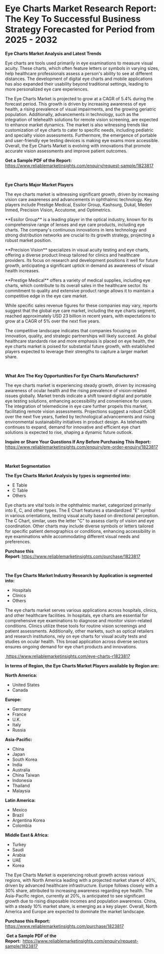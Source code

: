 <p><h1>Eye Charts Market Research Report: The Key To Successful Business Strategy Forecasted for Period from 2025 - 2032</h1></p><p><strong>Eye Charts Market Analysis and Latest Trends</strong></p>
<p><p>Eye charts are tools used primarily in eye examinations to measure visual acuity. These charts, which often feature letters or symbols in varying sizes, help healthcare professionals assess a person's ability to see at different distances. The development of digital eye charts and mobile applications has also expanded their usability beyond traditional settings, leading to more personalized eye care experiences.</p><p>The Eye Charts Market is projected to grow at a CAGR of 5.4% during the forecast period. This growth is driven by increasing awareness of eye health, a rising prevalence of visual impairments, and the growing geriatric population. Additionally, advancements in technology, such as the integration of telehealth solutions for remote vision screening, are expected to enhance market dynamics. The market is also witnessing trends like customization of eye charts to cater to specific needs, including pediatric and specialty vision assessments. Furthermore, the emergence of portable and user-friendly eye testing devices is making eye exams more accessible. Overall, the Eye Charts Market is evolving with innovations that promote accurate vision assessments and improve patient outcomes.</p></p>
<p><strong>Get a Sample PDF of the Report:&nbsp;</strong> <a href="https://www.reliablemarketinsights.com/enquiry/request-sample/1823817?utm_campaign=1938&utm_medium=2&utm_source=Github&utm_content=ia&utm_term=13042025&utm_id=eye-charts">https://www.reliablemarketinsights.com/enquiry/request-sample/1823817</a></p>
<p>&nbsp;</p>
<p><strong>Eye Charts Major Market Players</strong></p>
<p><p>The eye charts market is witnessing significant growth, driven by increasing vision care awareness and advancements in ophthalmic technology. Key players include Prestige Medical, Essilor Group, Kashsurg, Dukal, Meden Inmed, Precision Vision, Accutome, and Optimetrics.</p><p>**Essilor Group** is a leading player in the optical industry, known for its comprehensive range of lenses and eye care products, including eye charts. The company's continuous innovations in lens technology and strong distribution networks are crucial to its growth strategy, projecting a robust market position.</p><p>**Precision Vision** specializes in visual acuity testing and eye charts, offering a diverse product lineup tailored for clinics and healthcare providers. Its focus on research and development positions it well for future growth, anticipating a significant uptick in demand as awareness of visual health increases.</p><p>**Prestige Medical** offers a variety of medical supplies, including eye charts, which contribute to its overall sales in the healthcare sector. Its commitment to quality and extensive product range allows it to maintain a competitive edge in the eye care market.</p><p>While specific sales revenue figures for these companies may vary, reports suggest that the global eye care market, including the eye charts segment, reached approximately USD 23 billion in recent years, with expectations to grow at a CAGR of 5% over the next five years.</p><p>The competitive landscape indicates that companies focusing on innovation, quality, and strategic partnerships will likely succeed. As global healthcare standards rise and more emphasis is placed on eye health, the eye charts market is poised for substantial future growth, with established players expected to leverage their strengths to capture a larger market share.</p></p>
<p>&nbsp;</p>
<p><strong>What Are The Key Opportunities For Eye Charts Manufacturers?</strong></p>
<p><p>The eye charts market is experiencing steady growth, driven by increasing awareness of ocular health and the rising prevalence of vision-related issues globally. Market trends indicate a shift toward digital and portable eye testing solutions, enhancing accessibility and convenience for users. The integration of telemedicine in eye care further propels this market, facilitating remote vision assessments. Projections suggest a robust CAGR over the next five years, fueled by technological advancements and rising environmental sustainability initiatives in product design. As telehealth continues to expand, demand for innovative and efficient eye chart solutions is expected to rise, shaping a dynamic future outlook.</p></p>
<p><strong>Inquire or Share Your Questions If Any Before Purchasing This Report:</strong> <a href="https://www.reliablemarketinsights.com/enquiry/pre-order-enquiry/1823817?utm_campaign=1938&utm_medium=2&utm_source=Github&utm_content=ia&utm_term=13042025&utm_id=eye-charts">https://www.reliablemarketinsights.com/enquiry/pre-order-enquiry/1823817</a></p>
<p>&nbsp;</p>
<p><strong>Market Segmentation</strong></p>
<p><strong>The Eye Charts Market Analysis by types is segmented into:</strong></p>
<p><ul><li>E Table</li><li>C Table</li><li>Others</li></ul></p>
<p><p>Eye charts are vital tools in the ophthalmic market, categorized primarily into E, C, and other types. The E Chart features a standardized "E" symbol in various orientations, testing visual acuity based on directional perception. The C Chart, similar, uses the letter "C" to assess clarity of vision and eye coordination. Other charts may include diverse symbols or letters tailored for specific patient demographics or conditions, enhancing accessibility in eye examinations while accommodating different visual needs and preferences.</p></p>
<p><strong>Purchase this Report:&nbsp;</strong><a href="https://www.reliablemarketinsights.com/purchase/1823817?utm_campaign=1938&utm_medium=2&utm_source=Github&utm_content=ia&utm_term=13042025&utm_id=eye-charts">https://www.reliablemarketinsights.com/purchase/1823817</a></p>
<p>&nbsp;</p>
<p><strong>The Eye Charts Market Industry Research by Application is segmented into:</strong></p>
<p><ul><li>Hospitals</li><li>Clinics</li><li>Others</li></ul></p>
<p><p>The eye charts market serves various applications across hospitals, clinics, and other healthcare facilities. In hospitals, eye charts are essential for comprehensive eye examinations to diagnose and monitor vision-related conditions. Clinics utilize these tools for routine vision screenings and patient assessments. Additionally, other markets, such as optical retailers and research institutions, rely on eye charts for visual acuity tests and studies on ocular health. This broad application across diverse sectors ensures ongoing demand for eye chart products and innovations.</p></p>
<p><a href="https://www.reliablemarketinsights.com/eye-charts-r1823817?utm_campaign=1938&utm_medium=2&utm_source=Github&utm_content=ia&utm_term=13042025&utm_id=eye-charts">&nbsp;https://www.reliablemarketinsights.com/eye-charts-r1823817</a></p>
<p><strong>In terms of Region, the Eye Charts Market Players available by Region are:</strong></p>
<p>
    <p> <strong> North America: </strong>
        <ul>
            <li>United States</li>
            <li>Canada</li>
        </ul>
        </p> 
    <p> <strong> Europe: </strong>
        <ul>
            <li>Germany</li>
            <li>France</li>
            <li>U.K.</li>
            <li>Italy</li>
            <li>Russia</li>
        </ul>
        </p> 
    <p> <strong> Asia-Pacific: </strong>
        <ul>
            <li>China</li>
            <li>Japan</li>
            <li>South Korea</li>
            <li>India</li>
            <li>Australia</li>
            <li>China Taiwan</li>
            <li>Indonesia</li>
            <li>Thailand</li>
            <li>Malaysia</li>
        </ul>
        </p> 
    <p> <strong> Latin America: </strong>
        <ul>
            <li>Mexico</li>
            <li>Brazil</li>
            <li>Argentina Korea</li>
            <li>Colombia</li>
        </ul>
        </p> 
    <p> <strong> Middle East & Africa: </strong>
        <ul>
            <li>Turkey</li>
            <li>Saudi</li>
            <li>Arabia</li>
            <li>UAE</li>
            <li>Korea</li>
        </ul>
    </p>
    </p>
<p><p>The Eye Charts Market is experiencing robust growth across various regions, with North America leading with a projected market share of 40%, driven by advanced healthcare infrastructure. Europe follows closely with a 30% share, attributed to increasing awareness regarding eye health. The Asia-Pacific region, currently at 20%, is anticipated to see significant growth due to rising disposable incomes and population awareness. China, with a steady 10% market share, is emerging as a key player. Overall, North America and Europe are expected to dominate the market landscape.</p></p>
<p><strong>Purchase this Report: </strong><a href="https://www.reliablemarketinsights.com/purchase/1823817?utm_campaign=1938&utm_medium=2&utm_source=Github&utm_content=ia&utm_term=13042025&utm_id=eye-charts">https://www.reliablemarketinsights.com/purchase/1823817</a></p>
<p>&nbsp;<strong>Get a Sample PDF of the Report:&nbsp;&nbsp;</strong><a href="https://www.reliablemarketinsights.com/enquiry/request-sample/1823817?utm_campaign=1938&utm_medium=2&utm_source=Github&utm_content=ia&utm_term=13042025&utm_id=eye-charts">https://www.reliablemarketinsights.com/enquiry/request-sample/1823817</a></p>
<p><strong></strong></p>
<p><p></p><p></p><p></p></p>